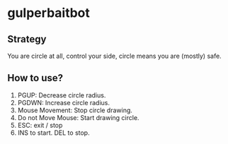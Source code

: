 # gulperbaitbot

## Strategy
 You are circle at all, control your side, circle means you are (mostly) safe.

 ## How to use?
 1. PGUP: Decrease circle radius.
 2. PGDWN: Increase circle radius.
 3. Mouse Movement: Stop circle drawing.
 4. Do not Move Mouse: Start drawing circle.
 5. ESC: exit / stop
 6. INS to start. DEL to stop.
